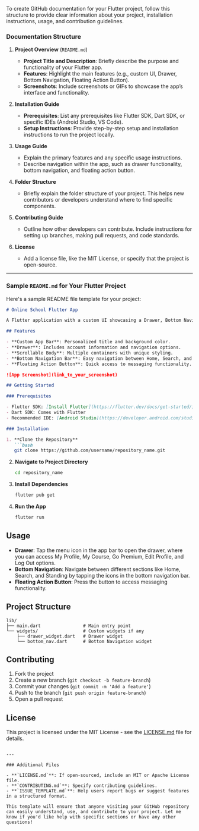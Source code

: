 To create GitHub documentation for your Flutter project, follow this structure to provide clear information about your project, installation instructions, usage, and contribution guidelines.

### Documentation Structure

1. **Project Overview** (`README.md`)
   - **Project Title and Description**: Briefly describe the purpose and functionality of your Flutter app.
   - **Features**: Highlight the main features (e.g., custom UI, Drawer, Bottom Navigation, Floating Action Button).
   - **Screenshots**: Include screenshots or GIFs to showcase the app’s interface and functionality.

2. **Installation Guide**
   - **Prerequisites**: List any prerequisites like Flutter SDK, Dart SDK, or specific IDEs (Android Studio, VS Code).
   - **Setup Instructions**: Provide step-by-step setup and installation instructions to run the project locally.

3. **Usage Guide**
   - Explain the primary features and any specific usage instructions.
   - Describe navigation within the app, such as drawer functionality, bottom navigation, and floating action button.

4. **Folder Structure**
   - Briefly explain the folder structure of your project. This helps new contributors or developers understand where to find specific components.

5. **Contributing Guide**
   - Outline how other developers can contribute. Include instructions for setting up branches, making pull requests, and code standards.

6. **License**
   - Add a license file, like the MIT License, or specify that the project is open-source.

---

### Sample `README.md` for Your Flutter Project

Here's a sample README file template for your project:

```markdown
# Online School Flutter App

A Flutter application with a custom UI showcasing a Drawer, Bottom Navigation, Floating Action Button, and multiple containers with scrollable content.

## Features

- **Custom App Bar**: Personalized title and background color.
- **Drawer**: Includes account information and navigation options.
- **Scrollable Body**: Multiple containers with unique styling.
- **Bottom Navigation Bar**: Easy navigation between Home, Search, and Standing tabs.
- **Floating Action Button**: Quick access to messaging functionality.

![App Screenshot](link_to_your_screenshot)

## Getting Started

### Prerequisites

- Flutter SDK: [Install Flutter](https://flutter.dev/docs/get-started/install)
- Dart SDK: Comes with Flutter
- Recommended IDE: [Android Studio](https://developer.android.com/studio) or [VS Code](https://code.visualstudio.com/)

### Installation

1. **Clone the Repository**
   ```bash
   git clone https://github.com/username/repository_name.git
   ```
2. **Navigate to Project Directory**
   ```bash
   cd repository_name
   ```
3. **Install Dependencies**
   ```bash
   flutter pub get
   ```
4. **Run the App**
   ```bash
   flutter run
   ```

## Usage

- **Drawer**: Tap the menu icon in the app bar to open the drawer, where you can access My Profile, My Course, Go Premium, Edit Profile, and Log Out options.
- **Bottom Navigation**: Navigate between different sections like Home, Search, and Standing by tapping the icons in the bottom navigation bar.
- **Floating Action Button**: Press the button to access messaging functionality.

## Project Structure

```
lib/
├── main.dart                # Main entry point
└── widgets/                 # Custom widgets if any
    ├── drawer_widget.dart   # Drawer widget
    └── bottom_nav.dart      # Bottom Navigation widget
```

## Contributing

1. Fork the project
2. Create a new branch (`git checkout -b feature-branch`)
3. Commit your changes (`git commit -m 'Add a feature'`)
4. Push to the branch (`git push origin feature-branch`)
5. Open a pull request

## License

This project is licensed under the MIT License - see the [LICENSE.md](LICENSE.md) file for details.
```

---

### Additional Files

- **`LICENSE.md`**: If open-sourced, include an MIT or Apache License file.
- **`CONTRIBUTING.md`**: Specify contributing guidelines.
- **`ISSUE_TEMPLATE.md`**: Help users report bugs or suggest features in a structured format.

This template will ensure that anyone visiting your GitHub repository can easily understand, use, and contribute to your project. Let me know if you'd like help with specific sections or have any other questions!
